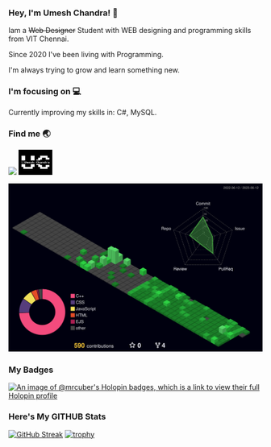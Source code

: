 ### Hey, I'm Umesh Chandra! 🤞

Iam a ~~Web Designer~~ Student with WEB designing and programming skills from VIT Chennai.

Since 2020 I've been living with Programming.

I'm always trying to grow and learn something new.
### I'm focusing on 💻

Currently improving my skills in: C#, MySQL.</br>
<!-- ### Here's the languages that I am currently working on:

![](https://img.shields.io/badge/HTML5-E34F26?style=for-the-badge&logo=html5&logoColor=white)
![](https://img.shields.io/badge/CSS3-1572B6?style=for-the-badge&logo=css3&logoColor=white)
![](https://img.shields.io/badge/JavaScript-F7DF1E?style=for-the-badge&logo=javascript&logoColor=black)
![](https://img.shields.io/badge/MySQL-005C84?style=for-the-badge&logo=mysql&logoColor=white)
![](https://img.shields.io/badge/Oracle-F80000?style=for-the-badge&logo=Oracle&logoColor=white)

 -->


### Find me 🌏
<a href="https://www.linkedin.com/in/umesh-chandra-2928a6220/" target="_blank"><img src="https://i.imgur.com/RIefvk9.png" height="50px"></a>
<a href="https://www.umeshchandra.in" target="_blank"><img src="https://github.com/MrCuber/MrCuber/blob/main/Logo.png" height="50px"></a>

![](./profile-3d-contrib/profile-night-green.svg)

### My Badges
[![An image of @mrcuber's Holopin badges, which is a link to view their full Holopin profile](https://holopin.me/mrcuber)](https://holopin.io/@mrcuber)

### Here's My GITHUB Stats
<!-- ![Umesh GitHub stats](https://github-readme-stats.vercel.app/api?username=mrcuber&show_icons=true&theme=radical)  -->
[![GitHub Streak](https://github-readme-streak-stats.herokuapp.com/?user=mrcuber&theme=radical)](https://git.io/streak-stats) 
[![trophy](https://github-profile-trophy.vercel.app/?username=mrcuber)](https://github.com/ryo-ma/github-profile-trophy)

